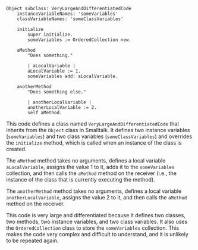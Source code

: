 ```smalltalk
Object subclass: VeryLargeAndDifferentiatedCode
    instanceVariableNames: 'someVariables'
    classVariableNames: 'someClassVariables'

    initialize
        super initialize.
        someVariables := OrderedCollection new.

    aMethod
        "Does something."

        | aLocalVariable |
        aLocalVariable := 1.
        someVariables add: aLocalVariable.

    anotherMethod
        "Does something else."

        | anotherLocalVariable |
        anotherLocalVariable := 2.
        self aMethod.
```

This code defines a class named `VeryLargeAndDifferentiatedCode` that inherits from the `Object` class in Smalltalk. It defines two instance variables (`someVariables`) and two class variables (`someClassVariables`) and overrides the `initialize` method, which is called when an instance of the class is created.

The `aMethod` method takes no arguments, defines a local variable `aLocalVariable`, assigns the value 1 to it, adds it to the `someVariables` collection, and then calls the `aMethod` method on the receiver (i.e., the instance of the class that is currently executing the method).

The `anotherMethod` method takes no arguments, defines a local variable `anotherLocalVariable`, assigns the value 2 to it, and then calls the `aMethod` method on the receiver.

This code is very large and differentiated because it defines two classes, two methods, two instance variables, and two class variables. It also uses the `OrderedCollection` class to store the `someVariables` collection. This makes the code very complex and difficult to understand, and it is unlikely to be repeated again.